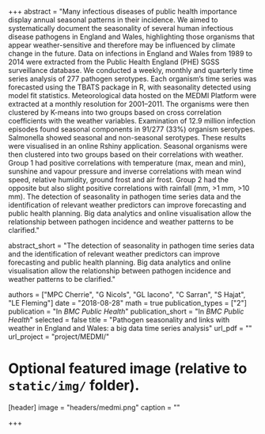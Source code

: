 +++
abstract = "Many infectious diseases of public health importance display annual seasonal patterns in their incidence. We aimed to systematically document the seasonality of several human infectious disease pathogens in England and Wales, highlighting those organisms that appear weather-sensitive and therefore may be influenced by climate change in the future. Data on infections in England and Wales from 1989 to 2014 were extracted from the Public Health England (PHE) SGSS surveillance database. We conducted a weekly, monthly and quarterly time series analysis of 277 pathogen serotypes. Each organism’s time series was forecasted using the TBATS package in R, with seasonality detected using model fit statistics. Meteorological data hosted on the MEDMI Platform were extracted at a monthly resolution for 2001–2011. The organisms were then clustered by K-means into two groups based on cross correlation coefficients with the weather variables. Examination of 12.9 million infection episodes found seasonal components in 91/277 (33%) organism serotypes. Salmonella showed seasonal and non-seasonal serotypes. These results were visualised in an online Rshiny application. Seasonal organisms were then clustered into two groups based on their correlations with weather. Group 1 had positive correlations with temperature (max, mean and min), sunshine and vapour pressure and inverse correlations with mean wind speed, relative humidity, ground frost and air frost. Group 2 had the opposite but also slight positive correlations with rainfall (mm, >1 mm, >10 mm). The detection of seasonality in pathogen time series data and the identification of relevant weather predictors can improve forecasting and public health planning. Big data analytics and online visualisation allow the relationship between pathogen incidence and weather patterns to be clarified."

abstract_short = "The detection of seasonality in pathogen time series data and the identification of relevant weather predictors can improve forecasting and public health planning. Big data analytics and online visualisation allow the relationship between pathogen incidence and weather patterns to be clarified."

authors = ["MPC Cherrie", "G Nicols", "GL Iacono", "C Sarran", "S Hajat", "LE Fleming"]
date = "2018-08-28"
math = true
publication_types = ["2"]
publication = "In *BMC Public Health*"
publication_short = "In *BMC Public Health*"
selected = false
title = "Pathogen seasonality and links with weather in England and Wales: a big data time series analysis"
url_pdf = ""
url_project = "project/MEDMI/"
  
  
# Optional featured image (relative to `static/img/` folder).
[header]
image = "headers/medmi.png"
caption = ""
  
+++
    